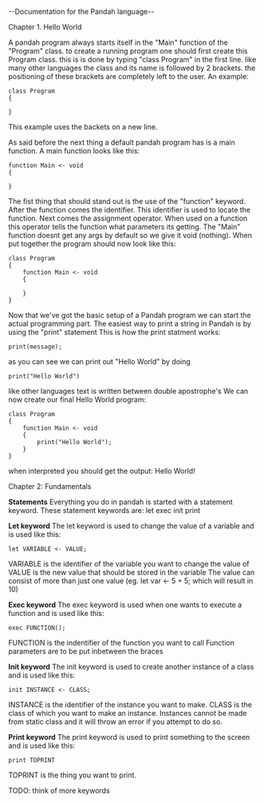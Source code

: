 --Documentation for the Pandah language--

Chapter 1. Hello World

A pandah program always starts itself in the "Main" function of the "Program" class.
to create a running program one should first create this Program class.
this is is done by typing "class Program" in the first line.
like many other languages the class and its name is followed by 2 brackets.
the positioning of these brackets are completely left to the user.
An example:

	class Program
	{

	}

This example uses the backets on a new line.

As said before the next thing a default pandah program has is a main function.
A main function looks like this:

	function Main <- void
	{

	}

The fist thing that should stand out is the use of the "function" keyword.
After the function comes the identifier. This identifier is used to locate the function.
Next comes the assignment operator. 
When used on a function this operator tells the function what parameters its getting.
The "Main" function doesnt get any args by default so we give it void (nothing).
When put together the program should now look like this:

	class Program
	{
		function Main <- void
		{
		
		}
	}
	
Now that we've got the basic setup of a Pandah program we can start the actual programming part.
The easiest way to print a string in Pandah is by using the "print" statement
This is how the print statment works:
	
	print(message);
	
as you can see we can print out "Hello World" by doing

	print("Hello World")

like other languages text is written between double apostrophe's
We can now create our final Hello World program:

	class Program
	{
		function Main <- void
		{
			print("Hello World");
		}
	}

when interpreted you should get the output: Hello World!

Chapter 2: Fundamentals

**Statements**
Everything you do in pandah is started with a statement keyword.
These statement keywords are:
	let
	exec
	init
	print

**Let keyword**
The let keyword is used to change the value of a variable and is used like this:

	let VARIABLE <- VALUE;

VARIABLE is the identifier of the variable you want to change the value of
VALUE is the new value that should be stored in the variable
The value can consist of more than just one value (eg. let var <- 5 + 5; which will result in 10)

**Exec keyword**
The exec keyword is used when one wants to execute a function and is used like this:

	exec FUNCTION();
	
FUNCTION is the indentifier of the function you want to call
Function parameters are to be put inbetween the braces

**Init keyword**
The init keyword is used to create another instance of a class and is used like this:

	init INSTANCE <- CLASS;
	
INSTANCE is the identifier of the instance you want to make.
CLASS is the class of which you want to make an instance.
Instances cannot be made from static class and it will throw an error if you attempt to do so.

**Print keyword**
The print keyword is used to print something to the screen and is used like this:

	print TOPRINT

TOPRINT is the thing you want to print.

TODO: think of more keywords

